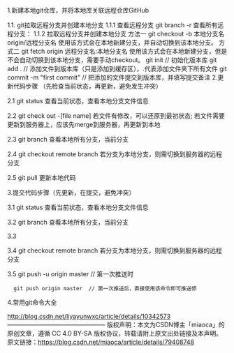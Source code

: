 1.新建本地git仓库，并将本地库关联远程仓库GitHub


1.1. git拉取远程分支并创建本地分支
1.1.1 查看远程分支    git branch -r 查看所有远程分支：
1.1.2 拉取远程分支并创建本地分支
        方法一    git checkout -b 本地分支名 origin/远程分支名 使用该方式会在本地新建分支，并自动切换到该本地分支。
        方式二    git fetch origin 远程分支名:本地分支名 使用该方式会在本地新建分支，但是不会自动切换到该本地分支，需要手动checkout。
    git init   // 初始化版本库
    git add .   // 添加文件到版本库（只是添加到缓存区），.代表添加文件夹下所有文件 
    git commit -m "first commit" // 把添加的文件提交到版本库，并填写提交备注
2.更新代码步骤  （先检查当前状态，再更新，避免发生冲突）

2.1 git status  查看当前状态，查看本地分支文件信息

2.2 git check out -[file name] 若文件有修改，可以还原到最初状态; 若文件需要更新到服务器上，应该先merge到服务器，再更新到本地

2.3 git branch 查看本地所有分支，当前分支

2.4 git checkout remote branch   若分支为本地分支，则需切换到服务器的远程分支

2.5 git pull 更新本地代码

3.提交代码步骤（先更新，在提交，避免冲突）

3.1 git status  查看当前状态，查看本地分支文件信息

3.2 git branch 查看本地所有分支，当前分支

3.3 

3.4 git checkout remote branch   若分支为本地分支，则需切换到服务器的远程分支

3.5 git push -u origin master    // 第一次推送时

      git push origin master  // 第一次推送后，直接使用该命令即可推送修

4.常用git命令大全

http://blog.csdn.net/liyayunwxc/article/details/10342573
————————————————
版权声明：本文为CSDN博主「miaoca」的原创文章，遵循 CC 4.0 BY-SA 版权协议，转载请附上原文出处链接及本声明。
原文链接：https://blog.csdn.net/miaoca/article/details/79408748